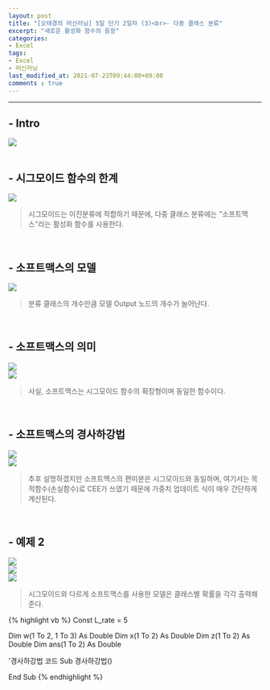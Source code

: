 ```yaml
---
layout: post
title: "[오태경의 머신러닝] 5일 단기 2일차 (3)<br>- 다중 클래스 분류"
excerpt: "새로운 활성화 함수의 등장"
categories:
- Excel
tags:
- Excel
- 머신러닝
last_modified_at: 2021-07-23T09:44:00+09:00
comments : true
---
```

<hr>

<h2>- Intro</h2>
<div style="align-items: center;">
    <img src="/assets/post-image/Excel-5일-단기-2/슬라이드14.PNG">
</div>

<br>
<h2>- 시그모이드 함수의 한계</h2>
<div style="align-items: center;">
    <img src="/assets/post-image/Excel-5일-단기-2/슬라이드15.PNG">
</div>

> 시그모이드는 이진분류에 적합하기 때문에, 다중 클래스 분류에는 "소프트맥스"라는 활성화 함수를 사용한다.

<br>
<h2>- 소프트맥스의 모델</h2>
<div style="align-items: center;">
    <img src="/assets/post-image/Excel-5일-단기-2/슬라이드16.PNG">
</div>

> 분류 클래스의 개수만큼 모델 Output 노드의 개수가 늘어난다.

<br>
<h2>- 소프트맥스의 의미</h2>
<div style="align-items: center;">
    <img src="/assets/post-image/Excel-5일-단기-2/슬라이드17.PNG">
</div>
<div style="align-items: center;">
    <img src="/assets/post-image/Excel-5일-단기-2/슬라이드18.PNG">
</div>

> 사실, 소프트맥스는 시그모이드 함수의 확장형이며 동일한 함수이다.

<br>
<h2>- 소프트맥스의 경사하강법</h2>
<div style="align-items: center;">
    <img src="/assets/post-image/Excel-5일-단기-2/슬라이드19.PNG">
</div>
<div style="align-items: center;">
    <img src="/assets/post-image/Excel-5일-단기-2/슬라이드20.PNG">
</div>

> 추후 설명하겠지만 소프트맥스의 편미분은 시그모이드와 동일하며, 여기서는 목적함수(손실함수)로 CEE가 쓰였기 때문에 가중치 업데이트 식이 매우 간단하게 계산된다.

<br>
<h2>- 예제 2</h2>
<div style="align-items: center;">
    <img src="/assets/post-image/Excel-5일-단기-2/슬라이드21.PNG">
</div>
<div style="align-items: center;">
    <img src="/assets/post-image/Excel-5일-단기-2/슬라이드22보충1.PNG">
</div>
<div style="align-items: center;">
    <img src="/assets/post-image/Excel-5일-단기-2/슬라이드22보충2.PNG">
</div>

> 시그모이드와 다르게 소프트맥스를 사용한 모델은 클래스별 확률을 각각 출력해준다.

{% highlight vb %}
Const L_rate = 5

Dim w(1 To 2, 1 To 3) As Double
Dim x(1 To 2) As Double
Dim z(1 To 2) As Double
Dim ans(1 To 2) As Double

'경사하강법 코드
Sub 경사하강법()


End Sub
{% endhighlight %}

<br>